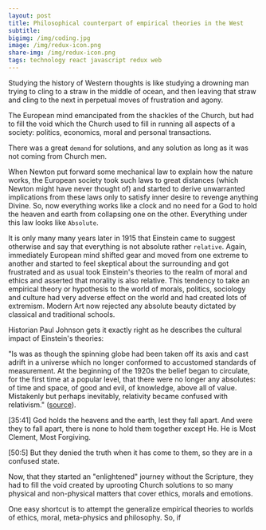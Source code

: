 ```yaml
---
layout: post
title: Philosophical counterpart of empirical theories in the West
subtitle: 
bigimg: /img/coding.jpg
image: /img/redux-icon.png
share-img: /img/redux-icon.png
tags: technology react javascript redux web
---
```

Studying the history of Western thoughts is like studying a drowning man trying to cling to a straw in the middle of ocean, and then leaving that straw and cling to the next in perpetual moves of frustration and agony.  

The European mind emancipated from the shackles of the Church, but had to fill the void which the Church used to fill in running all aspects of a society: politics, economics, moral and personal transactions. 

There was a great `demand` for solutions, and any solution as long as it was not coming from Church men. 

When Newton put forward some mechanical law to explain how the nature works, the European society took such laws to great distances (which Newton might have never thought of) and started to derive unwarranted implications from these laws only to satisfy inner desire to revenge anything Divine. So, now everything works like a clock and no need for a God to hold the heaven and earth from collapsing one on the other. Everything under this law looks like `Absolute`. 

It is only many many years later in 1915 that Einstein came to suggest otherwise and say that everything is not absolute rather `relative`. Again, immediately European mind shifted gear and moved from one extreme to another and started to feel skeptical about the surrounding and got frustrated and as usual took Einstein's theories to the realm of moral and ethics and asserted that morality is also relative. This tendency to take an empirical theory or hypothesis to the world of morals, politics, sociology and culture had very adverse effect on the world and had created lots of extremism. Modern Art now rejected any absolute beauty dictated by classical and traditional schools. 

Historian Paul Johnson gets it exactly right as he describes the cultural impact of Einstein's theories:

"Is was as though the spinning globe had been taken off its axis and cast adrift in a universe which no longer conformed to accustomed standards of measurement. At the beginning of the 1920s the belief began to circulate, for the first time at a popular level, that there were no longer any absolutes: of time and space, of good and evil, of knowledge, above all of value. Mistakenly but perhaps inevitably, relativity became confused with relativism." ([source](https://albertmohler.com/2015/12/07/relativity-moral-relativism-and-the-modern-age)). 

[35:41]   God holds the heavens and the earth, lest they fall apart. And were they to fall apart, there is none to hold them together except He. He is Most Clement, Most Forgiving.

[50:5] But they denied the truth when it has come to them, so they are in a confused state.


Now, that they started an "enlightened" journey without the Scripture, they had to fill the void created by uprooting Church solutions to so many physical and non-physical matters that cover ethics, morals and emotions. 

One easy shortcut is to attempt the generalize empirical theories to worlds of ethics, moral, meta-physics and philosophy. So, if 